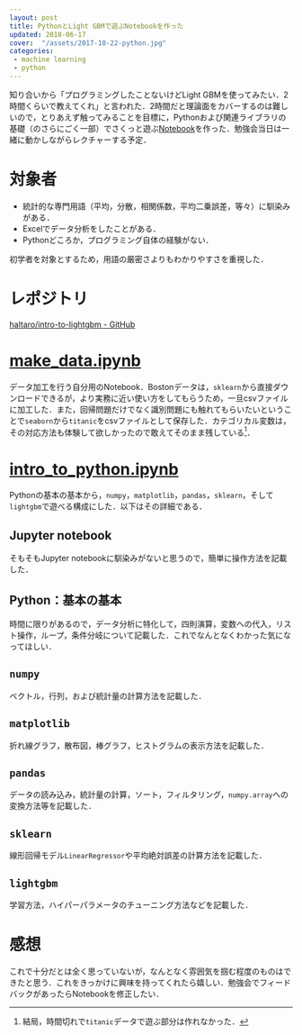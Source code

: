 ```yaml
---
layout: post
title: PythonとLight GBMで遊ぶNotebookを作った
updated: 2018-06-17
cover:  "/assets/2017-10-22-python.jpg"
categories:
 - machine learning
 - python
---
```


知り合いから「プログラミングしたことないけどLight GBMを使ってみたい．2時間くらいで教えてくれ」と言われた．2時間だと理論面をカバーするのは難しいので，とりあえず触ってみることを目標に，Pythonおよび関連ライブラリの基礎（のさらにごく一部）でさくっと遊ぶ[Notebook](https://github.com/haltaro/intro-to-lightgbm)を作った．勉強会当日は一緒に動かしながらレクチャーする予定．

# 対象者

- 統計的な専門用語（平均，分散，相関係数，平均二乗誤差，等々）に馴染みがある．
- Excelでデータ分析をしたことがある．
- Pythonどころか，プログラミング自体の経験がない．

初学者を対象とするため，用語の厳密さよりもわかりやすさを重視した．

# レポジトリ

[haltaro/intro-to-lightgbm - GitHub](https://github.com/haltaro/intro-to-lightgbm)

# [make_data.ipynb](https://github.com/haltaro/intro-to-lightgbm/blob/master/20180616.make_data.ipynb)

データ加工を行う自分用のNotebook．Bostonデータは，`sklearn`から直接ダウンロードできるが，より実務に近い使い方をしてもらうため，一旦csvファイルに加工した．また，回帰問題だけでなく識別問題にも触れてもらいたいということで`seaborn`から`titanic`をcsvファイルとして保存した．カテゴリカル変数は，その対応方法も体験して欲しかったので敢えてそのまま残している[^1]．

[^1]: 結局，時間切れで`titanic`データで遊ぶ部分は作れなかった．

# [intro_to_python.ipynb](https://github.com/haltaro/intro-to-lightgbm/blob/master/20180617.intro_to_python.ipynb)

Pythonの基本の基本から，`numpy`，`matplotlib`，`pandas`，`sklearn`，そして`lightgbm`で遊べる構成にした．以下はその詳細である．

## Jupyter notebook

そもそもJupyter notebookに馴染みがないと思うので，簡単に操作方法を記載した．

## Python：基本の基本

時間に限りがあるので，データ分析に特化して，四則演算，変数への代入，リスト操作，ループ，条件分岐について記載した．これでなんとなくわかった気になってほしい．

## `numpy`

ベクトル，行列，および統計量の計算方法を記載した．

## `matplotlib`

折れ線グラフ，散布図，棒グラフ，ヒストグラムの表示方法を記載した．

## `pandas`

データの読み込み，統計量の計算，ソート，フィルタリング，`numpy.array`への変換方法等を記載した．

## `sklearn`

線形回帰モデル`LinearRegressor`や平均絶対誤差の計算方法を記載した．

## `lightgbm`

学習方法，ハイパーパラメータのチューニング方法などを記載した．

# 感想

これで十分だとは全く思っていないが，なんとなく雰囲気を掴む程度のものはできたと思う．これをきっかけに興味を持ってくれたら嬉しい．勉強会でフィードバックがあったらNotebookを修正したい．
